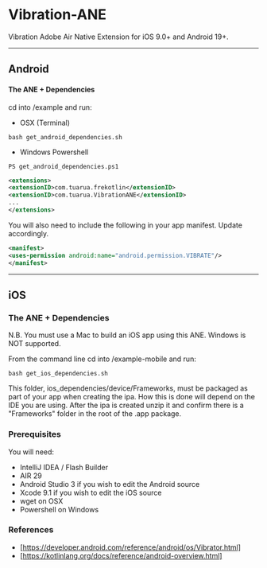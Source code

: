 # Vibration-ANE

Vibration Adobe Air Native Extension for iOS 9.0+ and Android 19+.    

-------------

## Android

#### The ANE + Dependencies

cd into /example and run:
- OSX (Terminal)
````shell
bash get_android_dependencies.sh
`````
- Windows Powershell
````shell
PS get_android_dependencies.ps1
`````

````xml
<extensions>
<extensionID>com.tuarua.frekotlin</extensionID>
<extensionID>com.tuarua.VibrationANE</extensionID>
...
</extensions>
`````

You will also need to include the following in your app manifest. Update accordingly.

````xml
<manifest>
<uses-permission android:name="android.permission.VIBRATE"/>
</manifest>
`````

-------------

## iOS

### The ANE + Dependencies

N.B. You must use a Mac to build an iOS app using this ANE. Windows is NOT supported.

From the command line cd into /example-mobile and run:

````shell
bash get_ios_dependencies.sh
`````

This folder, ios_dependencies/device/Frameworks, must be packaged as part of your app when creating the ipa. How this is done will depend on the IDE you are using.
After the ipa is created unzip it and confirm there is a "Frameworks" folder in the root of the .app package.

### Prerequisites

You will need:

- IntelliJ IDEA / Flash Builder
- AIR 29
- Android Studio 3 if you wish to edit the Android source
- Xcode 9.1 if you wish to edit the iOS source
- wget on OSX
- Powershell on Windows

### References
* [https://developer.android.com/reference/android/os/Vibrator.html]
* [https://kotlinlang.org/docs/reference/android-overview.html] 

